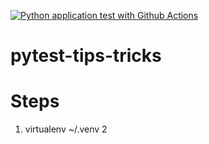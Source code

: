 [![Python application test with Github Actions](https://github.com/ttteety/pytest-tips-tricks/actions/workflows/testing-ci.yml/badge.svg)](https://github.com/ttteety/pytest-tips-tricks/actions/workflows/testing-ci.yml)

# pytest-tips-tricks

# Steps
1. virtualenv ~/.venv
2 